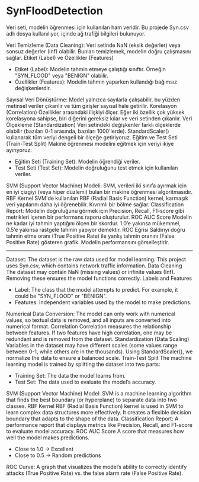# SynFloodDetection

Veri seti, modelin öğrenmesi için kullanılan ham veridir. Bu projede Syn.csv adlı dosya kullanılıyor, içinde ağ trafiği bilgileri bulunuyor.

Veri Temizleme (Data Cleaning):
Veri setinde NaN (eksik değerler) veya sonsuz değerler (Inf) olabilir. Bunları temizlemek, modelin doğru çalışmasını sağlar.
Etiket (Label) ve Özellikler (Features)
- Etiket (Label): Modelin tahmin etmeye çalıştığı sınıftır. Örneğin "SYN_FLOOD" veya "BENIGN" olabilir.
- Özellikler (Features): Modelin tahmin yaparken kullandığı bağımsız değişkenlerdir.

Sayısal Veri Dönüştürme:
Model yalnızca sayılarla çalışabilir, bu yüzden metinsel veriler çıkarılır ve tüm girişler sayısal hale getirilir.
Korelasyon (Correlation)
Özellikler arasındaki ilişkiyi ölçer. Eğer iki özellik çok yüksek korelasyona sahipse, biri diğerini gereksiz kılar ve veri setinden çıkarılır.
Veri Ölçekleme (Standardization)
Veri setindeki değişkenler farklı ölçeklerde olabilir (bazıları 0-1 arasında, bazıları 1000'lerde). StandardScaler() kullanarak tüm veriyi dengeli bir ölçeğe getiriyoruz.
Eğitim ve Test Seti (Train-Test Split)
Makine öğrenmesi modelini eğitmek için veriyi ikiye ayırıyoruz:
- Eğitim Seti (Training Set): Modelin öğrendiği veriler.
- Test Seti (Test Set): Modelin doğruluğunu test etmek için kullanılan veriler.

SVM (Support Vector Machine) Modeli:
SVM, verileri iki sınıfa ayırmak için en iyi çizgiyi (veya hiper düzlemi) bulan bir makine öğrenmesi algoritmasıdır.
RBF Kernel
SVM'de kullanılan RBF (Radial Basis Function) kernel, karmaşık veri yapılarını daha iyi öğrenebilir. Kıvrımlı bir bölme sağlar.
Classification Report:
Modelin doğruluğunu görmek için Precision, Recall, F1-score gibi metrikleri içeren bir performans raporu oluşturulur.
ROC AUC Score
Modelin ne kadar iyi tahmin yaptığını ölçen bir skordur. 1.0’e yakınsa mükemmel, 0.5’e yakınsa rastgele tahmin yapıyor demektir.
ROC Eğrisi
Saldırıyı doğru tahmin etme oranı (True Positive Rate) ile yanlış tahmin oranını (False Positive Rate) gösteren grafik. Modelin performansını görselleştirir.

------------
Dataset:
The dataset is the raw data used for model learning. This project uses Syn.csv, which contains network traffic information.
Data Cleaning
The dataset may contain NaN (missing values) or infinite values (Inf). Removing these ensures the model functions correctly.
Labels and Features
- Label: The class that the model attempts to predict. For example, it could be "SYN_FLOOD" or "BENIGN".
- Features: Independent variables used by the model to make predictions.

Numerical Data Conversion:
The model can only work with numerical values, so textual data is removed, and all inputs are converted into numerical format.
Correlation
Correlation measures the relationship between features. If two features have high correlation, one may be redundant and is removed from the dataset.
Standardization (Data Scaling)
Variables in the dataset may have different scales (some values range between 0-1, while others are in the thousands).
Using StandardScaler(), we normalize the data to ensure a balanced scale.
Train-Test Split
The machine learning model is trained by splitting the dataset into two parts:
- Training Set: The data the model learns from.
- Test Set: The data used to evaluate the model’s accuracy.

SVM (Support Vector Machine) Model:
SVM is a machine learning algorithm that finds the best boundary (or hyperplane) to separate data into two classes.
RBF Kernel
RBF (Radial Basis Function) kernel is used in SVM to learn complex data structures more effectively.
It creates a flexible decision boundary that adapts to the shape of the data.
Classification Report:
A performance report that displays metrics like Precision, Recall, and F1-score to evaluate model accuracy.
ROC AUC Score
A score that measures how well the model makes predictions.
- Close to 1.0 → Excellent
- Close to 0.5 → Random predictions

ROC Curve:
A graph that visualizes the model’s ability to correctly identify attacks (True Positive Rate) vs. the false alarm rate (False Positive Rate).
